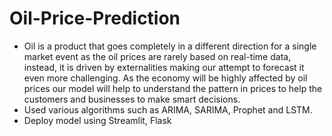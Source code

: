 # Oil-Price-Prediction
 - Oil is a product that goes completely in a different direction for a single market event as the oil prices are rarely based on real-time data, instead, it is driven by externalities making our attempt to forecast it even more challenging. As the economy will be highly affected by oil prices our model will help to understand the pattern in prices to help the customers and businesses to make smart decisions.
 - Used various algorithms such as ARIMA, SARIMA, Prophet and LSTM.
 - Deploy model using Streamlit, Flask
